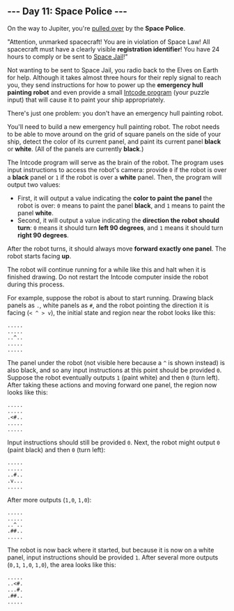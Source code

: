 <article class="day-desc"><h2>--- Day 11: Space Police ---</h2><p>On the way to Jupiter, you're <a href="https://www.youtube.com/watch?v=KwY28rpyKDE">pulled over</a> by the <b>Space Police</b>.</p>
<p>"Attention, unmarked spacecraft! You are in violation of Space Law! All spacecraft must have a clearly visible <b>registration identifier</b>! You have 24 hours to comply or be sent to <a href="https://www.youtube.com/watch?v=BVn1oQL9sWg&amp;t=5">Space Jail</a>!"</p>
<p>Not wanting to be sent to Space Jail, you radio back to the Elves on Earth for help. Although it takes almost three hours for their reply signal to reach you, they send instructions for how to power up the <b>emergency hull painting robot</b> and even provide a small <a href="9">Intcode program</a> (your puzzle input) that will cause it to paint your ship appropriately.</p>
<p>There's just one problem: you don't have an emergency hull painting robot.</p>
<p>You'll need to build a new emergency hull painting robot. The robot needs to be able to move around on the grid of square panels on the side of your ship, detect the color of its current panel, and paint its current panel <b>black</b> or <b>white</b>. (All of the panels are currently <b>black</b>.)</p>
<p>The Intcode program will serve as the brain of the robot. The program uses input instructions to access the robot's camera: provide <code>0</code> if the robot is over a <b>black</b> panel or <code>1</code> if the robot is over a <b>white</b> panel. Then, the program will output two values:</p>
<ul>
<li>First, it will output a value indicating the <b>color to paint the panel</b> the robot is over: <code>0</code> means to paint the panel <b>black</b>, and <code>1</code> means to paint the panel <b>white</b>.</li>
<li>Second, it will output a value indicating the <b>direction the robot should turn</b>: <code>0</code> means it should turn <b>left 90 degrees</b>, and <code>1</code> means it should turn <b>right 90 degrees</b>.</li>
</ul>
<p>After the robot turns, it should always move <b>forward exactly one panel</b>. The robot starts facing <b>up</b>.</p>
<p>The robot will continue running for a while like this and halt when it is finished drawing.  Do not restart the Intcode computer inside the robot during this process.</p>
<p>For example, suppose the robot is about to start running.  Drawing black panels as <code>.</code>, white panels as <code>#</code>, and the robot pointing the direction it is facing (<code>&lt; ^ &gt; v</code>), the initial state and region near the robot looks like this:</p>
<pre><code>.....
.....
..^..
.....
.....
</code></pre>
<p>The panel under the robot (not visible here because a <code>^</code> is shown instead) is also black, and so any input instructions at this point should be provided <code>0</code>. Suppose the robot eventually outputs <code>1</code> (paint white) and then <code>0</code> (turn left). After taking these actions and moving forward one panel, the region now looks like this:</p>
<pre><code>.....
.....
.&lt;#..
.....
.....
</code></pre>
<p>Input instructions should still be provided <code>0</code>. Next, the robot might output <code>0</code> (paint black) and then <code>0</code> (turn left):</p>
<pre><code>.....
.....
..#..
.v...
.....
</code></pre>
<p>After more outputs (<code>1,0</code>, <code>1,0</code>):</p>
<pre><code>.....
.....
..^..
.##..
.....
</code></pre>
<p>The robot is now back where it started, but because it is now on a white panel, input instructions should be provided <code>1</code>.  After several more outputs (<code>0,1</code>, <code>1,0</code>, <code>1,0</code>), the area looks like this:</p>
<pre><code>.....
..&lt;#.
...#.
.##..
.....
</code></pre>


</article>

<form method="post" action="11/answer"><input type="hidden" name="level" value="1"></form>